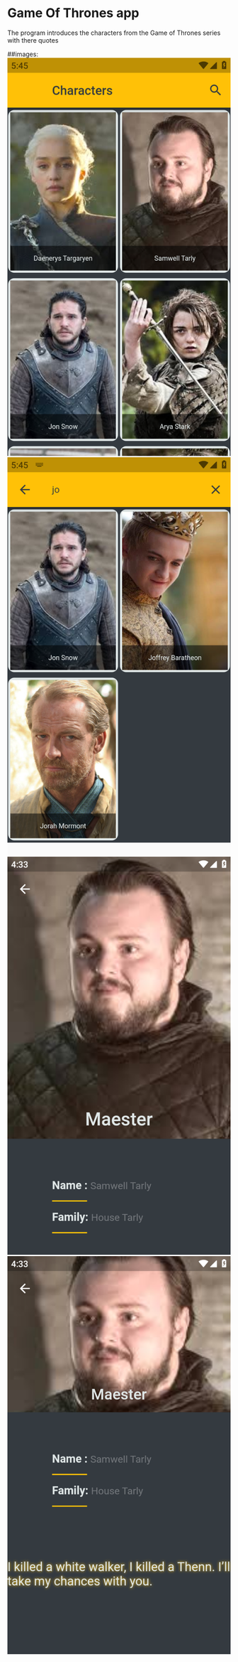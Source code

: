 # Game Of Thrones app
The program introduces the characters from the Game of Thrones series with there quotes 


##images:
![image1](assets/images/flutter_01.png)
![image2](assets/images/flutter_02.png)
![image3](assets/images/flutter_03.png)
![image4](assets/images/flutter_04.png)
